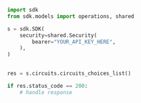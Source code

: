 <!-- Start SDK Example Usage -->
```python
import sdk
from sdk.models import operations, shared

s = sdk.SDK(
    security=shared.Security(
        bearer="YOUR_API_KEY_HERE",
    ),
)

    
res = s.circuits.circuits_choices_list()

if res.status_code == 200:
    # handle response
```
<!-- End SDK Example Usage -->
